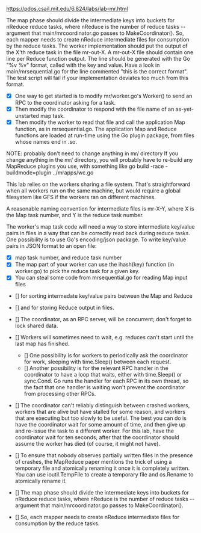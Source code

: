 https://pdos.csail.mit.edu/6.824/labs/lab-mr.html

The map phase should divide the intermediate keys into buckets for nReduce reduce tasks, where nReduce is the number of reduce tasks -- argument that main/mrcoordinator.go passes to MakeCoordinator(). So, each mapper needs to create nReduce intermediate files for consumption by the reduce tasks.
The worker implementation should put the output of the X'th reduce task in the file mr-out-X.
A mr-out-X file should contain one line per Reduce function output. The line should be generated with the Go "%v %v" format, called with the key and value. Have a look in main/mrsequential.go for the line commented "this is the correct format". The test script will fail if your implementation deviates too much from this format.

- [x] One way to get started is to modify mr/worker.go's Worker() to send an RPC to the coordinator asking for a task. 
- [x] Then modify the coordinator to respond with the file name of an as-yet-unstarted map task. 
- [x] Then modify the worker to read that file and call the application Map function, as in mrsequential.go.
The application Map and Reduce functions are loaded at run-time using the Go plugin package, from files whose names end in .so.

NOTE: probably don't need to change anything in mr/ directory
If you change anything in the mr/ directory, you will probably have to re-build any MapReduce plugins you use, with something like go build -race -buildmode=plugin ../mrapps/wc.go

This lab relies on the workers sharing a file system. That's straightforward when all workers run on the same machine, but would require a global filesystem like GFS if the workers ran on different machines.

A reasonable naming convention for intermediate files is mr-X-Y, where X is the Map task number, and Y is the reduce task number.

The worker's map task code will need a way to store intermediate key/value pairs in files in a way that can be correctly read back during reduce tasks. One possibility is to use Go's encoding/json package. To write key/value pairs in JSON format to an open file:


- [x] map task number, and reduce task number
- [x] The map part of your worker can use the ihash(key) function (in worker.go) to pick the reduce task for a given key.
- [x] You can steal some code from mrsequential.go for reading Map input files
- [] for sorting intermedate key/value pairs between the Map and Reduce 
- [] and for storing Reduce output in files.
- [] The coordinator, as an RPC server, will be concurrent; don't forget to lock shared data.
- [] Workers will sometimes need to wait, e.g. reduces can't start until the last map has finished. 
    - [] One possibility is for workers to periodically ask the coordinator for work, sleeping with time.Sleep() between each request. 
    - [] Another possibility is for the relevant RPC handler in the coordinator to have a loop that waits, either with time.Sleep() or sync.Cond. Go runs the handler for each RPC in its own thread, so the fact that one handler is waiting won't prevent the coordinator from processing other RPCs.
- [] The coordinator can't reliably distinguish between crashed workers, workers that are alive but have stalled for some reason, and workers that are executing but too slowly to be useful. The best you can do is have the coordinator wait for some amount of time, and then give up and re-issue the task to a different worker. For this lab, have the coordinator wait for ten seconds; after that the coordinator should assume the worker has died (of course, it might not have).
- [] To ensure that nobody observes partially written files in the presence of crashes, the MapReduce paper mentions the trick of using a temporary file and atomically renaming it once it is completely written. You can use ioutil.TempFile to create a temporary file and os.Rename to atomically rename it.


- [] The map phase should divide the intermediate keys into buckets for nReduce reduce tasks, where nReduce is the number of reduce tasks -- argument that main/mrcoordinator.go passes to MakeCoordinator(). 
- [] So, each mapper needs to create nReduce intermediate files for consumption by the reduce tasks.
